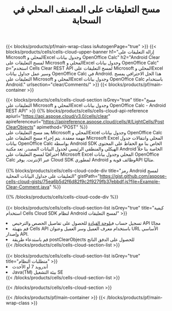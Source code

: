 ﻿---
title:  مسح التعليقات على المصنف المحلي في السحابة
description:  واجهات برمجة التطبيقات السحابية ومجموعات SDK لمسح التعليقات على Microsoft Excel وOpenOffice Calc. مسح التعليقات على جداول البيانات المحلية بواسطة سحابة Cells API. تدعم SDK أنواع لغات التطوير. وهي تشمل Android وC# وGo وJava وNodeJS وPerl وPHP وPython وRuby وswift.
---
{{< blocks/products/pf/main-wrap-class isAutogenPage="true" >}}
{{< blocks/products/cells/cells-cloud-upper-banner h1="إزالة التعليقات على Microsoft المحلي وExcel وجدول بيانات OpenOffice Calc" h2="Android Clear لمسح التعليقات على Microsoft المحلي وExcel وجدول بيانات OpenOffice Calc" p="استخدم Cells Clear REST API لمسح التعليقات على Microsoft المحلي وExcel وسير عمل جداول بيانات OpenOffice Calc في Android. هذا الحل الاحترافي يمسح التعليقات على Microsoft المحلي وExcel وجدول بيانات OpenOffice Calc باستخدام Android." urlsection="clear/Comments/" >}}
{{< blocks/products/pf/main-container >}}

{{< blocks/products/cells/cells-cloud-section isGrey="true" title="مسح التعليقات على Microsoft المحلي وExcel وجدول بيانات OpenOffice Calc - Android REST API" >}}
{{% blocks/products/cells/cells-cloud-api-reference apiurl="https://api.aspose.cloud/v3.0/cells/clear" apireferenceurl="https://apireference.aspose.cloud/cells/#/LightCells/PostClearObjects" apimethod="POST" %}}
<br/>
يعد مسح التعليقات على Microsoft المحلي وExcel وجدول بيانات OpenOffice Calc مهمة معقدة. يتم إجراء مسح التعليقات على Microsoft Excel المحلي وانتقالات جدول بيانات OpenOffice Calc بواسطة Android SDK الخاص بنا مع الحفاظ على المحتوى الهيكلي والمنطقي الرئيسي لجدول البيانات المصدر. تعد مكتبة Android الخاصة بنا حلاً احترافيًا لمسح التعليقات على Microsoft Excel المحلي وجدول بيانات OpenOffice Calc عبر الإنترنت. يوفر Cloud SDK لمطوري Android وظائف قوية وAPI مثاليًا.
<br/>
<br/>
{{% blocks/products/cells/cells-cloud-code-div title="رمز Android لمسح التعليقات على جداول البيانات المحلية" gistPath="https://gist.github.com/aspose-cells-cloud-gists/75ea6b5d2f6d82f9c2f9279fb37ebbdf.js?file=Example-Clear-Comment.java" %}}
  
{{% /blocks/products/cells/cells-cloud-code-div %}}
<br/>
<br/>
{{< blocks/products/cells/cells-cloud-section-list isGrey="true" title="كيفية استخدام Cells Cloud SDK لنظام Android لمسح التعليقات" >}}
<li> تسجيل حساب في<a href="https://dashboard.aspose.cloud/">لوحة القيادة</a> للحصول على تفاصيل الحصص والترخيص API مجانًا</li>
<li>قم بتهيئة Cells API باستخدام معرف العميل وسر العميل وعنوان URL الأساسي وإصدار API.</li>
<li>قم باستدعاء طريقة postClearObjects للحصول على الدفق الناتج</li>
{{< /blocks/products/cells/cells-cloud-section-list >}}
<br/>
<br/>
{{< blocks/products/cells/cells-cloud-section-list isGrey="true" title="متطلبات النظام" >}}
<li>أندرويد 7 أو الأحدث</li>
<li>Java(TM) بيئة التشغيل SE</li>
{{< /blocks/products/cells/cells-cloud-section-list >}}

{{< /blocks/products/cells/cells-cloud-section >}}

{{< /blocks/products/pf/main-container >}}
{{< /blocks/products/pf/main-wrap-class >}}
